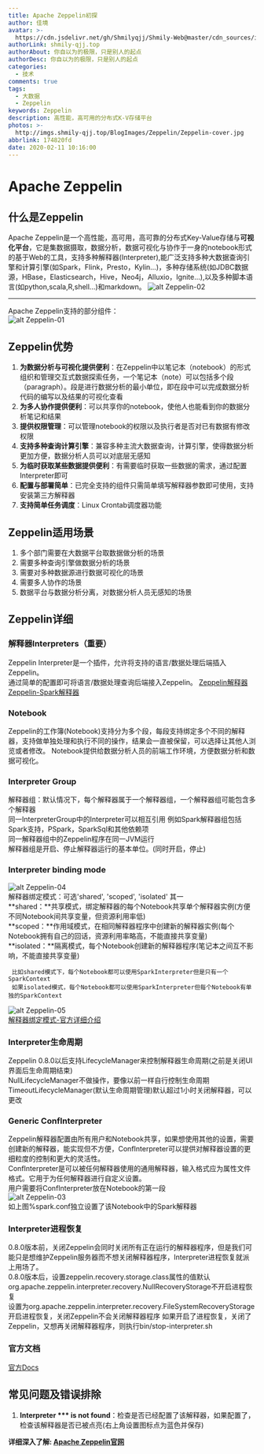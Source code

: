 ```yaml
---
title: Apache Zeppelin初探
author: 佳境
avatar: >-
  https://cdn.jsdelivr.net/gh/Shmilyqjj/Shmily-Web@master/cdn_sources/img/custom/avatar.jpg
authorLink: shmily-qjj.top
authorAbout: 你自以为的极限，只是别人的起点
authorDesc: 你自以为的极限，只是别人的起点
categories:
  - 技术
comments: true
tags:
  - 大数据
  - Zeppelin
keywords: Zeppelin
description: 高性能，高可用的分布式K-V存储平台
photos: >-
  http://imgs.shmily-qjj.top/BlogImages/Zeppelin/Zeppelin-cover.jpg
abbrlink: 174820fd
date: 2020-02-11 10:16:00
---
```

# Apache Zeppelin   
## 什么是Zeppelin  
Apache Zeppelin是一个高性能，高可用，高可靠的分布式Key-Value存储与**可视化平台**，它是集数据摄取，数据分析，数据可视化与协作于一身的notebook形式的基于Web的工具，支持多种解释器(Interpreter),能广泛支持多种大数据查询引擎和计算引擎(如Spark，Flink，Presto，Kylin...)，多种存储系统(如JDBC数据源，HBase，Elasticsearch，Hive，Neo4j，Alluxio，Ignite...),以及多种脚本语言(如python,scala,R,shell...)和markdown。
![alt Zeppelin-02](http://imgs.shmily-qjj.top/BlogImages/Zeppelin/Zeppelin-02.png)  
- - -
Apache Zeppelin支持的部分组件：  
![alt Zeppelin-01](http://imgs.shmily-qjj.top/BlogImages/Zeppelin/Zeppelin-01.png)  
## Zeppelin优势  
1. **为数据分析与可视化提供便利**：在Zeppelin中以笔记本（notebook）的形式组织和管理交互式数据探索任务，一个笔记本（note）可以包括多个段（paragraph）。段是进行数据分析的最小单位，即在段中可以完成数据分析代码的编写以及结果的可视化查看
2. **为多人协作提供便利**：可以共享你的notebook，使他人也能看到你的数据分析笔记和结果
3. **提供权限管理**：可以管理notebook的权限以及执行者是否对已有数据有修改权限
4. **支持多种查询计算引擎**：兼容多种主流大数据查询，计算引擎，使得数据分析更加方便，数据分析人员可以对底层无感知
5. **为临时获取某些数据提供便利**：有需要临时获取一些数据的需求，通过配置Interpreter即可
6. **配置与部署简单**：已完全支持的组件只需简单填写解释器参数即可使用，支持安装第三方解释器
7. **支持简单任务调度**：Linux Crontab调度器功能

## Zeppelin适用场景  
1. 多个部门需要在大数据平台取数据做分析的场景
2. 需要多种查询引擎做数据分析的场景
3. 需要对多种数据源进行数据可视化的场景
4. 需要多人协作的场景
5. 数据平台与数据分析分离，对数据分析人员无感知的场景

## Zeppelin详细  
### 解释器Interpreters（重要）  
Zeppelin Interpreter是一个插件，允许将支持的语言/数据处理后端插入Zeppelin。  
通过简单的配置即可将语言/数据处理查询后端接入Zeppelin。
[Zeppelin解释器](http://zeppelin.apache.org/docs/0.8.2/usage/interpreter/overview.html)
[Zeppelin-Spark解释器](http://zeppelin.apache.org/docs/0.8.2/interpreter/spark.html#object-exchange)

### Notebook  
Zeppelin的工作簿(Notebook)支持分为多个段，每段支持绑定多个不同的解释器，支持做单独处理和执行不同的操作，结果会一直被保留，可以选择让其他人浏览或者修改。
Notebook提供给数据分析人员的前端工作环境，方便数据分析和数据可视化。

### Interpreter Group  
解释器组：默认情况下，每个解释器属于一个解释器组，一个解释器组可能包含多个解释器  
同一InterpreterGroup中的Interpreter可以相互引用
例如Spark解释器组包括Spark支持，PSpark，SparkSql和其他依赖项  
同一解释器组中的Zeppelin程序在同一JVM运行  
解释器组是开启、停止解释器运行的基本单位。(同时开启，停止)  

### Interpreter binding mode  
![alt Zeppelin-04](http://imgs.shmily-qjj.top/BlogImages/Zeppelin/Zeppelin-04.jpg)  
解释器绑定模式：可选'shared', 'scoped', 'isolated' 其一  
**shared：**共享模式，绑定解释器的每个Notebook共享单个解释器实例(方便不同Notebook间共享变量，但资源利用率低)  
**scoped：**作用域模式，在相同解释器程序中创建新的解释器实例(每个Notebook拥有自己的回话，资源利用率略高，不能直接共享变量)  
**isolated：**隔离模式，每个Notebook创建新的解释器程序(笔记本之间互不影响，不能直接共享变量)  
```
 比如shared模式下，每个Notebook都可以使用SparkInterpreter但是只有一个SparkContext
 如果isolated模式，每个Notebook都可以使用SparkInterpreter但每个Notebook有单独的SparkContext
```

![alt Zeppelin-05](http://imgs.shmily-qjj.top/BlogImages/Zeppelin/Zeppelin-05.jpg)  
[解释器绑定模式-官方详细介绍](http://zeppelin.apache.org/docs/0.8.2/usage/interpreter/interpreter_binding_mode.html)

### Interpreter生命周期  
Zeppelin 0.8.0以后支持LifecycleManager来控制解释器生命周期(之前是关闭UI界面后生命周期结束)  
NullLifecycleManager不做操作，要像以前一样自行控制生命周期  
TimeoutLifecycleManager(默认生命周期管理)默认超过1小时关闭解释器，可以更改  

### Generic ConfInterpreter
Zeppelin解释器配置由所有用户和Notebook共享，如果想使用其他的设置，需要创建新的解释器，能实现但不方便，ConfInterpreter可以提供对解释器设置的更细粒度的控制和更大的灵活性。  
ConfInterpreter是可以被任何解释器使用的通用解释器，输入格式应为属性文件格式。它用于为任何解释器进行自定义设置。  
用户需要将ConfInterpreter放在Notebook的第一段  
![alt Zeppelin-03](http://imgs.shmily-qjj.top/BlogImages/Zeppelin/Zeppelin-03.png)  
如上图%spark.conf独立设置了该Notebook中的Spark解释器

### Interpreter进程恢复  
0.8.0版本前，关闭Zeppelin会同时关闭所有正在运行的解释器程序，但是我们可能只是想维护Zeppelin服务器而不想关闭解释器程序，Interpreter进程恢复就派上用场了。  
0.8.0版本后，设置zeppelin.recovery.storage.class属性的值默认org.apache.zeppelin.interpreter.recovery.NullRecoveryStorage不开启进程恢复  
设置为org.apache.zeppelin.interpreter.recovery.FileSystemRecoveryStorage开启进程恢复，关闭Zeppelin不会关闭解释器程序
如果开启了进程恢复，关闭了Zeppelin，又想再关闭解释器程序，则执行bin/stop-interpreter.sh

### 官方文档
[官方Docs](http://zeppelin.apache.org/docs)  

## 常见问题及错误排除
1. **Interpreter *** is not found**：检查是否已经配置了该解释器，如果配置了，检查该解释器是否已被点亮(右上角设置图标点为蓝色并保存)  


**详细深入了解: [Apache Zeppelin官网](http://zeppelin.apache.org/)**